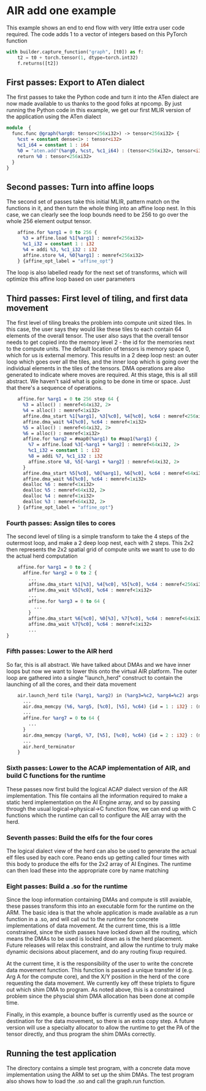 # AIR add one example

This example shows an end to end flow with very little extra user code required.  The code adds 1 to a vector of integers based on this PyTorch function

```python
with builder.capture_function("graph", [t0]) as f:
    t2 = t0 + torch.tensor(1, dtype=torch.int32)
    f.returns([t2])
```

## First passes: Export to ATen dialect

The first passes to take the Python code and turn it into the ATen dialect are now made available to us thanks to the good folks at npcomp.  By just running the Python code in this example, we get our first MLIR version of the application using the ATen dialect

```llvm
module  {
  func.func @graph(%arg0: tensor<256xi32>) -> tensor<256xi32> {
    %cst = constant dense<1> : tensor<i32>
    %c1_i64 = constant 1 : i64
    %0 = "aten.add"(%arg0, %cst, %c1_i64) : (tensor<256xi32>, tensor<i32>, i64) -> tensor<256xi32>
    return %0 : tensor<256xi32>
  }
}
```

## Second passes: Turn into affine loops

The second set of passes take this initial MLIR, pattern match on the functions in it, and then turn the whole thing into an affine loop nest. In this case, we can clearly see the loop bounds need to be 256 to go over the whole 256 element output tensor.

```llvm
    affine.for %arg1 = 0 to 256 {
      %3 = affine.load %1[%arg1] : memref<256xi32>
      %c1_i32 = constant 1 : i32
      %4 = addi %3, %c1_i32 : i32
      affine.store %4, %0[%arg1] : memref<256xi32>
    } {affine_opt_label = "affine_opt"}
```
The loop is also labelled ready for the next set of transforms, which will optimize this affine loop based on user parameters

## Third passes: First level of tiling, and first data movement

The first level of tiling breaks the problem into compute unit sized tiles.  In this case, the user says they would like these tiles to each contain 64 elements of the overall tensor.  The user also says that the overall tensor needs to get copied into the memory level 2 - the id for the memories next to the compute units.  The default location of tensors is memory space 0, which for us is external memory.
This results in a 2 deep loop nest: an outer loop which goes over all the tiles, and the inner loop which is going over the individual elements in the tiles of the tensors.  DMA operations are also generated to indicate where moves are required.  At this stage, this is all still abstract.  We haven't said what is going to be done in time or space.  Just that there's a sequence of operations.

```llvm
    affine.for %arg1 = 0 to 256 step 64 {
      %3 = alloc() : memref<64xi32, 2>
      %4 = alloc() : memref<1xi32>
      affine.dma_start %1[%arg1], %3[%c0], %4[%c0], %c64 : memref<256xi32>, memref<64xi32, 2>, memref<1xi32>
      affine.dma_wait %4[%c0], %c64 : memref<1xi32>
      %5 = alloc() : memref<64xi32, 2>
      %6 = alloc() : memref<1xi32>
      affine.for %arg2 = #map0(%arg1) to #map1(%arg1) {
        %7 = affine.load %3[-%arg1 + %arg2] : memref<64xi32, 2>
        %c1_i32 = constant 1 : i32
        %8 = addi %7, %c1_i32 : i32
        affine.store %8, %5[-%arg1 + %arg2] : memref<64xi32, 2>
      }
      affine.dma_start %5[%c0], %0[%arg1], %6[%c0], %c64 : memref<64xi32, 2>, memref<256xi32>, memref<1xi32>
      affine.dma_wait %6[%c0], %c64 : memref<1xi32>
      dealloc %6 : memref<1xi32>
      dealloc %5 : memref<64xi32, 2>
      dealloc %4 : memref<1xi32>
      dealloc %3 : memref<64xi32, 2>
    } {affine_opt_label = "affine_opt"}
```

### Fourth passes: Assign tiles to cores

The second level of tiling is a simple transform to take the 4 steps of the outermost loop, and make a 2 deep loop nest, each with 2 steps.  This 2x2 then represents the 2x2 spatial grid of compute units we want to use to do the actual herd computation

```llvm
    affine.for %arg1 = 0 to 2 {
      affine.for %arg2 = 0 to 2 {
        ...
        affine.dma_start %1[%3], %4[%c0], %5[%c0], %c64 : memref<256xi32>, memref<64xi32, 2>, memref<1xi32>
        affine.dma_wait %5[%c0], %c64 : memref<1xi32>
        ...
        affine.for %arg3 = 0 to 64 {
          ...
        }
        affine.dma_start %6[%c0], %0[%3], %7[%c0], %c64 : memref<64xi32, 2>, memref<256xi32>, memref<1xi32>
        affine.dma_wait %7[%c0], %c64 : memref<1xi32>
        ...
}
```


### Fifth passes: Lower to the AIR herd

So far, this is all abstract. We have talked about DMAs and we have inner loops but now we want to lower this onto the virtual AIR platform.  The outer loop are gathered into a single "launch_herd" construct to contain the launching of all the cores, and their data movement

```llvm
    air.launch_herd tile (%arg1, %arg2) in (%arg3=%c2, %arg4=%c2) args(%arg5=%1, %arg6=%0) : memref<256xi32>,memref<256xi32> {
      ...
      air.dma_memcpy (%6, %arg5, [%c0], [%5], %c64) {id = 1 : i32} : (memref<64xi32, 2>, memref<256xi32>, [index], [index], index) -> ()
      ...
      affine.for %arg7 = 0 to 64 {
        ...
      }
      air.dma_memcpy (%arg6, %7, [%5], [%c0], %c64) {id = 2 : i32} : (memref<256xi32>, memref<64xi32, 2>, [index], [index], index) -> ()
      ...
      air.herd_terminator
    }
```

### Sixth passes: Lower to the ACAP implementation of AIR, and build C functions for the runtime

These passes now first build the logical ACAP dialect version of the AIR implementation.  This file contains all the information required to make a static herd implementation on the AI Engine array, and so by passing through the usual logical->physical->C function flow, we can end up with C functions which the runtime can call to configure the AIE array with the herd.

### Seventh passes: Build the elfs for the four cores

The logical dialect view of the herd can also be used to generate the actual elf files used by each core.  Peano ends up getting called four times with this body to produce the elfs for the 2x2 array of AI Engines.  The runtime can then load these into the appropriate core by name matching

### Eight passes: Build a .so for the runtime

Since the loop information containing DMAs and compute is still avaiable, these passes transform this into an executable form for the runtime on the ARM.  The basic idea is that the whole application is made available as a run function in a .so, and will call out to the runtime for concrete implementations of data movement.  At the current time, this is a little constrained, since the sixth passes have locked down all the routing, which means the DMAs to be used is locked down as is the herd placement.  Future releases will relax this constraint, and allow the runtime to truly make dynamic decisions about placement, and do any routing fixup required.

At the current time, it is the responsibility of the user to write the concrete data movement function.  This function is passed a unique transfer id (e.g. Arg A for the compute core), and the X/Y position in the herd of the core requesting the data movement.  We currently key off these triplets to figure out which shim DMA to program.  As noted above, this is a constrained problem since the physcial shim DMA allocation has been done at compile time.

Finally, in this example, a bounce buffer is currently used as the source or destination for the data movement, so there is an extra copy step.  A future version will use a specialty allocator to allow the runtime to get the PA of the tensor directly, and thus program the shim DMAs correctly.

## Running the test application

The directory contains a simple test program, with a concrete data move implementation using the ARM to set up the shim DMAs.  The test program also shows how to load the .so and call the graph.run function.
